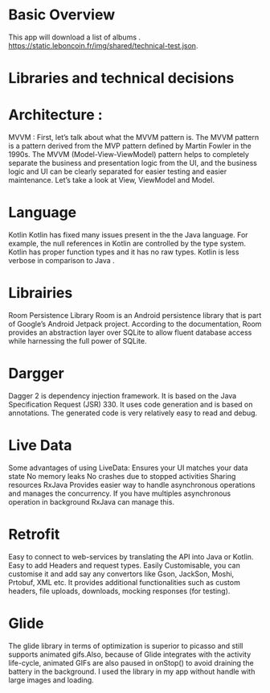  # Basic Overview 
This app will download a list of albums .
https://static.leboncoin.fr/img/shared/technical-test.json.

# Libraries and technical decisions

# Architecture :
MVVM : 
First, let’s talk about what the MVVM pattern is. The MVVM pattern is a pattern derived from the MVP pattern defined by Martin Fowler in the 1990s. The MVVM (Model-View-ViewModel) pattern helps to completely separate the business and presentation logic from the UI, and the business logic and UI can be clearly separated for easier testing and easier maintenance. Let’s take a look at View, ViewModel and Model.

# Language 
Kotlin 
Kotlin has fixed many issues present in the the Java language. For example, the null references in Kotlin are controlled by the type system. Kotlin has proper function types and it has no raw types. Kotlin is less verbose in comparison to Java .


# Librairies
Room Persistence Library
Room is an Android persistence library that is part of Google’s Android Jetpack project. According to the documentation, Room provides an abstraction layer over SQLite to allow fluent database access while harnessing the full power of SQLite.

# Dargger
Dagger 2 is dependency injection framework. It is based on the Java Specification Request (JSR) 330. It uses code generation and is based on annotations. The generated code is very relatively easy to read and debug.

# Live Data
Some advantages of using LiveData:
Ensures your UI matches your data state
No memory leaks
No crashes due to stopped activities
Sharing resources
RxJava
Provides easier way to handle asynchronous operations and manages the concurrency. If you have multiples asynchronous operation in background RxJava can manage this.

# Retrofit
Easy to connect to web-services by translating the API into Java or Kotlin.
Easy to add Headers and request types.
Easily Customisable, you can customise it and add say any convertors like Gson, JackSon, Moshi, Prtobuf, XML etc.
It provides additional functionalities such as custom headers, file uploads, downloads, mocking responses (for testing).

# Glide
The glide library in terms of optimization is superior to picasso and still supports animated gifs.Also, because of Glide integrates with the activity life-cycle, animated GIFs are also paused in onStop() to avoid draining the battery in the background. I used the library in my app without handle with large images and loading.









